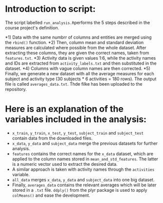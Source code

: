 # Introduction to script: 

The script labelled `run_analysis.R`performs the 5 steps described in the course project's definition.

*1) Data with the same numbrr of columns and entities are merged using the `rbind()` function.
*2) Then, column mean and standard deviation measures are calculated where possible from the whole dataset. After extracting these columns, they are given the correct names, taken from `features.txt`.
*3) Activity data is given values 1:6, while the activity names and IDs are extracted from `activity_labels.txt` and then substituted in the dataset.
*4) Columns with vague column names are then corrected.
*5) Finally, we generate a new dataset with all the average measures for each subject and activity type (30 subjects * 6 activities = 180 rows). The output file is called `averages_data.txt`. Thde filke has been uploaded to the repository.

# Here is an explanation of the variables included in the analysis:

* `x_train`, `y_train`, `x_test`, `y_test`, `subject_train` and `subject_test` contain data from the downloaded files.
* `x_data`, `y_data` and `subject_data` merge the previous datasets for further analysis.
* `features` contains the correct names for the `x_data` dataset, which are applied to the column names stored in `mean_and_std_features`. The latter is a numeric vector used to extract the desired data.
* A similar approach is taken with activity names through the `activities` variable.
* `all_data` merges `x_data`, `y_data` and `subject_data` into one big dataset.
* Finally, `averages_data` contains the relevant averages which will be later stored in a `.txt` file. `ddply()` from the plyr package is used to apply `colMeans()` and ease the development.
